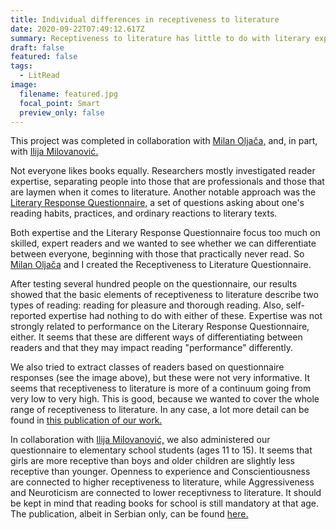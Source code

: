 ```yaml
---
title: Individual differences in receptiveness to literature
date: 2020-09-22T07:49:12.617Z
summary: Receptiveness to literature has little to do with literary expertise
draft: false
featured: false
tags:
  - LitRead
image:
  filename: featured.jpg
  focal_point: Smart
  preview_only: false
---
```

This project was completed in collaboration with [Milan Oljača,](http://www.blizanci.rs/tim_oljaca.php) and, in part, with [Ilija Milovanović.](https://scholar.google.com/citations?user=m1KBaicAAAAJ&hl=sr&oi=ao)

Not everyone likes books equally. Researchers mostly investigated reader expertise, separating people into those that are professionals and those that are laymen when it comes to literature. Another notable approach was the [Literary Response Questionnaire,](https://sites.ualberta.ca/~dmiall/MiallPub/Miall_Kuiken_LRQ_95.htm) a set of questions asking about one's reading habits, practices, and ordinary reactions to literary texts.

Both expertise and the Literary Response Questionnaire focus too much on skilled, expert readers and we wanted to see whether we can differentiate between everyone, beginning with those that practically never read. So [Milan Oljača](http://www.blizanci.rs/tim_oljaca.php) and I created the Receptiveness to Literature Questionnaire.

After testing several hundred people on the questionnaire, our results showed that the basic elements of receptiveness to literature describe two types of reading: reading for pleasure and thorough reading. Also, self-reported expertise had nothing to do with either of these. Expertise was not strongly related to performance on the Literary Response Questionnaire, either. It seems that these are different ways of differentiating between readers and that they may impact reading "performance" differently.

We also tried to extract classes of readers based on questionnaire responses (see the image above), but these were not very informative. It seems that receptiveness to literature is more of a continuum going from very low to very high. This is good, because we wanted to cover the whole range of receptiveness to literature. In any case, a lot more detail can be found in [this publication of our work.](https://scindeks.ceon.rs/article.aspx?artid=0048-57051902179N)

In collaboration with [Ilija Milovanović,](https://scholar.google.com/citations?user=m1KBaicAAAAJ&hl=sr&oi=ao) we also administered our questionnaire to elementary school students (ages 11 to 15). It seems that girls are more receptive than boys and older children are slightly less receptive than younger. Openness to experience and Conscientiousness are connected to higher receptiveness to literature, while Aggressiveness and Neuroticism are connected to lower receptivness to literature. It should be kept in mind that reading books for school is still mandatory at that age. The publication, albeit in Serbian only, can be found [here.](http://scindeks.ceon.rs/article.aspx?query=ARTAU%26and%26Nenadi%25c4%2587%2bFilip&page=1&sort=1&stype=0&backurl=%2fSearchResults.aspx%3fquery%3dARTAU%2526and%2526Nenadi%2525c4%252587%252bFilip%26page%3d0%26sort%3d1%26stype%3d0)
